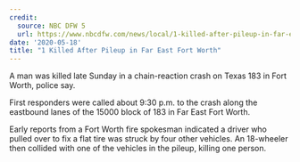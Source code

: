 ```yaml
---
credit:
  source: NBC DFW 5
  url: https://www.nbcdfw.com/news/local/1-killed-after-pileup-in-far-east-fort-worth/2371495/
date: '2020-05-18'
title: "1 Killed After Pileup in Far East Fort Worth"
---
```

A man was killed late Sunday in a chain-reaction crash on Texas 183 in Fort Worth, police say.

First responders were called about 9:30 p.m. to the crash along the eastbound lanes of the 15000 block of 183 in Far East Fort Worth.

Early reports from a Fort Worth fire spokesman indicated a driver who pulled over to fix a flat tire was struck by four other vehicles. An 18-wheeler then collided with one of the vehicles in the pileup, killing one person.
